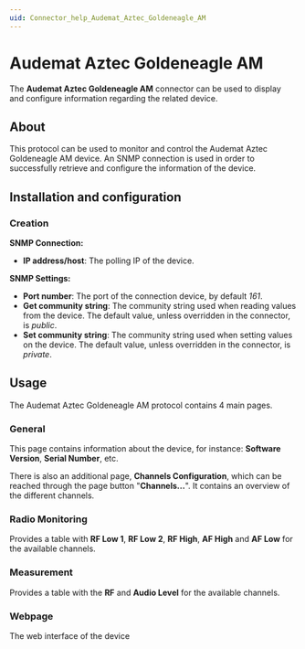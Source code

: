 ```yaml
---
uid: Connector_help_Audemat_Aztec_Goldeneagle_AM
---
```


# Audemat Aztec Goldeneagle AM

The **Audemat Aztec Goldeneagle AM** connector can be used to display and configure information regarding the related device.

## About

This protocol can be used to monitor and control the Audemat Aztec Goldeneagle AM device. An SNMP connection is used in order to successfully retrieve and configure the information of the device.

## Installation and configuration

### Creation

**SNMP Connection:**

- **IP address/host**: The polling IP of the device.

**SNMP Settings:**

- **Port number**: The port of the connection device, by default *161*.
- **Get community string**: The community string used when reading values from the device. The default value, unless overridden in the connector, is *public*.
- **Set community string**: The community string used when setting values on the device. The default value, unless overridden in the connector, is *private*.

## Usage

The Audemat Aztec Goldeneagle AM protocol contains 4 main pages.

### General

This page contains information about the device, for instance: **Software Version**, **Serial Number**, etc.

There is also an additional page, **Channels Configuration**, which can be reached through the page button "**Channels...**". It contains an overview of the different channels.

### Radio Monitoring

Provides a table with **RF Low 1**, **RF Low 2**, **RF High**, **AF High** and **AF Low** for the available channels.

### Measurement

Provides a table with the **RF** and **Audio Level** for the available channels.

### Webpage

The web interface of the device
